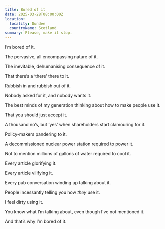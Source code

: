 ```yaml
---
title: Bored of it
date: 2025-03-28T08:00:00Z
location:
  locality: Dundee
  countryName: Scotland
summary: Please, make it stop.
---
```


I’m bored of it.

The pervasive, all encompassing nature of it.

The inevitable, dehumanising consequence of it.

That there’s a ‘there’ there to it.

Rubbish in and rubbish out of it.

Nobody asked for it, and nobody wants it.

The best minds of my generation thinking about how to make people use it.

That you should just accept it.

A thousand no’s, but ‘yes’ when shareholders start clamouring for it.

Policy-makers pandering to it.

A decommissioned nuclear power station required to power it.

Not to mention millions of gallons of water required to cool it.

Every article glorifying it.

Every article vilifying it.

Every pub conversation winding up talking about it.

People incessantly telling you how _they_ use it.

I feel dirty using it.

You know what I’m talking about, even though I’ve not mentioned it.

And that’s why I’m bored of it.
